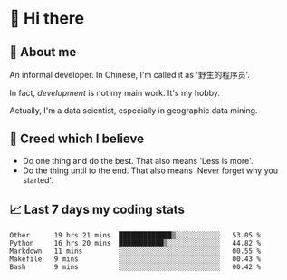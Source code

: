 # 👋 Hi there

## :speech_balloon: About me

An informal developer. In Chinese, I'm called it as '野生的程序员'.

In fact, _development_ is not my main work. It's my hobby.

Actually, I'm a data scientist, especially in geographic data mining.

## :see_no_evil: Creed which I believe

- Do one thing and do the best. That also means 'Less is more'.
- Do the thing until to the end. That also means 'Never forget why you started'.

## :chart_with_upwards_trend: Last 7 days my coding stats

<!--START_SECTION:waka-->
```text
Other      19 hrs 21 mins  █████████████▒░░░░░░░░░░░   53.05 % 
Python     16 hrs 20 mins  ███████████▒░░░░░░░░░░░░░   44.82 % 
Markdown   11 mins         ░░░░░░░░░░░░░░░░░░░░░░░░░   00.55 % 
Makefile   9 mins          ░░░░░░░░░░░░░░░░░░░░░░░░░   00.43 % 
Bash       9 mins          ░░░░░░░░░░░░░░░░░░░░░░░░░   00.42 % 
```
<!--END_SECTION:waka-->
